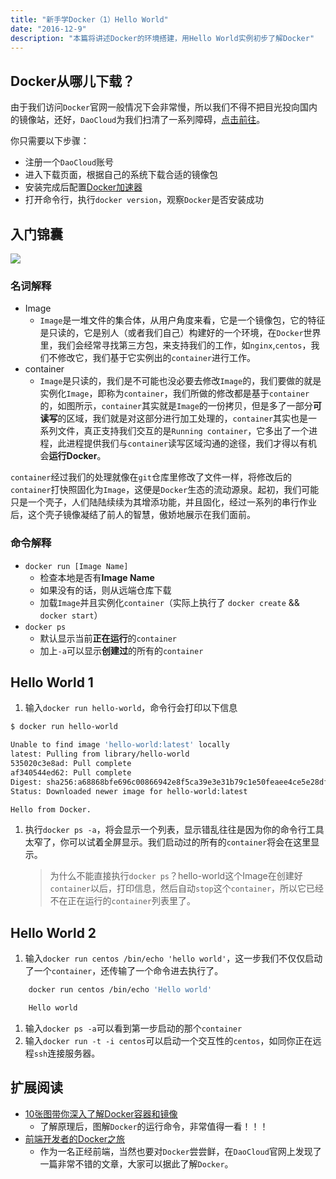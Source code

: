 ```yaml
---
title: "新手学Docker（1）Hello World"
date: "2016-12-9"
description: "本篇将讲述Docker的环境搭建，用Hello World实例初步了解Docker"
---
```


## Docker从哪儿下载？

由于我们访问`Docker`官网一般情况下会非常慢，所以我们不得不把目光投向国内的镜像站，还好，`DaoCloud`为我们扫清了一系列障碍，[点击前往](https://www.daocloud.io)。

你只需要以下步骤：

- 注册一个`DaoCloud`账号
- 进入下载页面，根据自己的系统下载合适的镜像包
- 安装完成后配置[Docker加速器](https://www.daocloud.io/mirror.html#accelerator-doc)
- 打开命令行，执行`docker version`，观察`Docker`是否安装成功

## 入门锦囊

![](http://7xlqsb.com1.z0.glb.clouddn.com/Docker.jpg)

### 名词解释

- Image
    - `Image`是一堆文件的集合体，从用户角度来看，它是一个镜像包，它的特征是只读的，它是别人（或者我们自己）构建好的一个环境，在`Docker`世界里，我们会经常寻找第三方包，来支持我们的工作，如`nginx`,`centos`，我们不修改它，我们基于它实例出的`container`进行工作。
- container
    - `Image`是只读的，我们是不可能也没必要去修改`Image`的，我们要做的就是实例化`Image`，即称为`container`，我们所做的修改都是基于`container`的，如图所示，`container`其实就是`Image`的一份拷贝，但是多了一部分**可读写**的区域，我们就是对这部分进行加工处理的，`container`其实也是一系列文件，真正支持我们交互的是`Running container`，它多出了一个进程，此进程提供我们与`container`读写区域沟通的途径，我们才得以有机会**运行Docker**。

`container`经过我们的处理就像在`git`仓库里修改了文件一样，将修改后的`container`打快照固化为`Image`，这便是`Docker`生态的流动源泉。起初，我们可能只是一个壳子，人们陆陆续续为其增添功能，并且固化，经过一系列的串行作业后，这个壳子镜像凝结了前人的智慧，傲娇地展示在我们面前。

### 命令解释

- `docker run [Image Name]`
    - 检查本地是否有**Image Name**
    - 如果没有的话，则从远端仓库下载
    - 加载`Image`并且实例化`container`（实际上执行了 `docker create` && `docker start`）
- `docker ps`
    - 默认显示当前**正在运行**的`container`
    - 加上`-a`可以显示**创建过**的所有的`container`


## Hello World 1

1. 输入`docker run hello-world`，命令行会打印以下信息

```bash
$ docker run hello-world

Unable to find image 'hello-world:latest' locally
latest: Pulling from library/hello-world
535020c3e8ad: Pull complete
af340544ed62: Pull complete
Digest: sha256:a68868bfe696c00866942e8f5ca39e3e31b79c1e50feaee4ce5e28df2f051d5c
Status: Downloaded newer image for hello-world:latest

Hello from Docker.
```

1.  执行`docker ps -a`，将会显示一个列表，显示错乱往往是因为你的命令行工具太窄了，你可以试着全屏显示。我们启动过的所有的`container`将会在这里显示。
    > 为什么不能直接执行`docker ps`？hello-world这个Image在创建好`container`以后，打印信息，然后自动`stop`这个`container`，所以它已经不在正在运行的`container`列表里了。


## Hello World 2

1. 输入`docker run centos /bin/echo 'hello world'`，这一步我们不仅仅启动了一个`container`，还传输了一个命令进去执行了。
```bash
    docker run centos /bin/echo 'Hello world'

    Hello world
```
1. 输入`docker ps -a`可以看到第一步启动的那个`container`
1. 输入`docker run -t -i centos`可以启动一个交互性的`centos`，如同你正在远程`ssh`连接服务器。

## 扩展阅读
- [10张图带你深入了解Docker容器和镜像](http://dockone.io/article/783)
    - 了解原理后，图解`Docker`的运行命令，非常值得一看！！！
- [前端开发者的Docker之旅](http://docs.daocloud.io/docker-frontend/docker-frontend-open)
    - 作为一名正经前端，当然也要对`Docker`尝尝鲜，在`DaoCloud`官网上发现了一篇非常不错的文章，大家可以据此了解`Docker`。